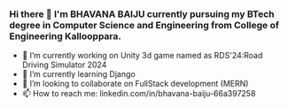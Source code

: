 ### Hi there 👋 I'm BHAVANA BAIJU currently pursuing my BTech degree in Computer Science and Engineering from College of Engineering Kallooppara.

- 🔭 I’m currently working on Unity 3d game named as RDS'24:Road Driving Simulator 2024
- 🌱 I’m currently learning Django
- 👯 I’m looking to collaborate on FullStack development (MERN)
- 📫 How to reach me: linkedin.com/in/bhavana-baiju-66a397258 


